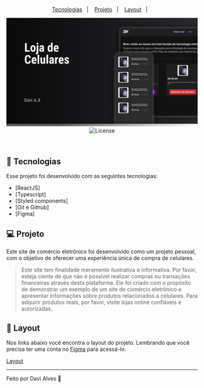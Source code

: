 <p align="center">
  <a href="#-tecnologias">Tecnologias</a>&nbsp;&nbsp;&nbsp;|&nbsp;&nbsp;&nbsp;
  <a href="#-projeto">Projeto</a>&nbsp;&nbsp;&nbsp;|&nbsp;&nbsp;&nbsp;
  <a href="#-layout">Layout</a>&nbsp;&nbsp;&nbsp;|&nbsp;&nbsp;&nbsp;
</p>

<p align="center">
 <img src="./src/shared/assets/thumbnail.png" alt="Me pewview!" />

  <img alt="License" src="https://img.shields.io/static/v1?label=license&message=MIT&color=15C3D6&labelColor=000000">
</p>

<br>

## 🚀 Tecnologias

Esse projeto foi desenvolvido com as seguintes tecnologias:

- [ReactJS]
- [Typescript]
- [Styled components]
- [Git e Github]
- [Figma]

## 💻 Projeto

Este site de comércio eletrônico foi desenvolvido como um projeto pessoal, com o objetivo de oferecer uma experiência única de compra de celulares.

>  Este site tem finalidade meramente ilustrativa e informativa. Por favor, esteja ciente de que não é possível realizar compras ou transações financeiras através desta plataforma. Ele foi criado com o propósito de demonstrar um exemplo de um site de comércio eletrônico e apresentar informações sobre produtos relacionados a celulares. Para adquirir produtos reais, por favor, visite lojas online confiáveis e autorizadas.

## 🔖 Layout

Nos links abaixo você encontra o layout do projeto. Lembrando que você precisa ter uma conta no [Figma](http://figma.com/) para acessá-lo.

<a href="https://www.figma.com/file/ShHJudkl0TrSRZRnom0uta/Carrinho-de-compras?type=design&node-id=0%3A1&mode=design&t=TZ9rA1qUCHfZm0R4-1" target="_blank">Layout</a>


---

Feito por Davi Alves :wave:
